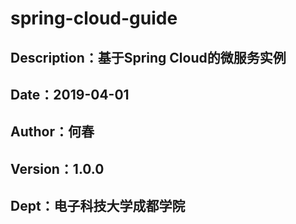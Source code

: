 # spring-cloud-guide
## Description：基于Spring Cloud的微服务实例
## Date：2019-04-01
## Author：何春
## Version：1.0.0
## Dept：电子科技大学成都学院

